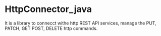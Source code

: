 # HttpConnector_java
It is a library to connecct withe http REST API services, manage the PUT, PATCH, GET POST, DELETE http commands.
